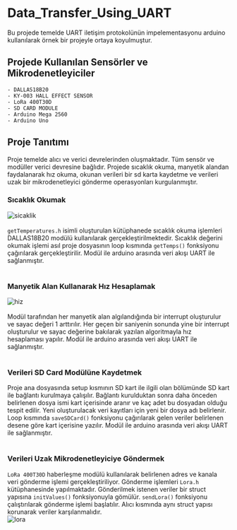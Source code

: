 # Data_Transfer_Using_UART
Bu projede temelde UART iletişim protokolünün impelementasyonu arduino kullanılarak örnek bir projeyle ortaya koyulmuştur.

## Projede Kullanılan Sensörler ve Mikrodenetleyiciler
```
- DALLAS18B20
- KY-003 HALL EFFECT SENSOR
- LoRa 400T30D
- SD CARD MODULE
- Arduino Mega 2560
- Arduino Uno
```

## Proje Tanıtımı
Proje temelde alıcı ve verici devrelerinden oluşmaktadır. Tüm sensör ve modüller verici devresine bağlıdır. Projede sıcaklık okuma, manyetik alandan faydalanarak hız okuma, okunan verileri bir sd karta kaydetme ve verileri uzak bir mikrodenetleyici gönderme operasyonları kurgulanmıştır.

### Sıcaklık Okumak
![sicaklik](https://github.com/0mustafa/Data_Transfer_Using_UART/assets/78226423/bbfcfec5-0db7-4fc0-bfbb-26b5d0fc4d0b)
<br/>
<br/>
`getTemperatures.h` isimli oluşturulan kütüphanede sıcaklık okuma işlemleri DALLAS18B20 modülü kullanılarak gerçekleştirilmektedir. Sıcaklık değerini okumak işlemi asıl proje dosyasının loop kısmında `getTemps()` fonksiyonu çağırılarak gerçekleştirilir. Modül ile arduino arasında veri akışı UART ile sağlanmıştır.
<br/>
<br/>

### Manyetik Alan Kullanarak Hız Hesaplamak
![hiz](https://github.com/0mustafa/Data_Transfer_Using_UART/assets/78226423/164e8748-e3ec-4018-831e-4dde74b4d6f1)
<br/>
<br/>
Modül tarafından her manyetik alan algılandığında bir interrupt oluşturulur ve sayac değeri 1 arttırılır. Her geçen bir saniyenin sonunda yine bir interrupt oluşturulur ve sayac değerine bakılarak yazılan algoritmayla hız hesaplaması yapılır. Modül ile arduino arasında veri akışı UART ile sağlanmıştır.
<br/>
<br/>

### Verileri SD Card Modülüne Kaydetmek
Proje ana dosyasında setup kısmının SD kart ile ilgili olan bölümünde SD kart ile bağlantı kurulmaya çalışılır. Bağlantı kurulduktan sonra daha önceden belirlenen dosya ismi kart içerisinde aranır ve kaç adet bu dosyadan olduğu tespit edilir. Yeni oluşturulacak veri kayıtları için yeni bir dosya adı belirlenir. Loop kısmında `saveSDCard()` fonksiyonu çağırılarak gelen veriler belirlenen desene göre kart içerisine yazılır. Modül ile arduino arasında veri akışı UART ile sağlanmıştır.
<br/>
<br/>

### Verileri Uzak Mikrodenetleyiciye Göndermek
`LoRa 400T30D` haberleşme modülü kullanılarak belirlenen adres ve kanala veri gönderme işlemi gerçekleştiriliyor. Gönderme işlemleri `Lora.h` kütüphanesinde yapılmaktadır. Gönderilmek istenen veriler bir struct yapısına `initValues()` fonksiyonuyla gömülür. `sendLora()` fonksiyonu çalıştırılarak gönderme işlemi başlatılır. Alıcı kısmında aynı struct yapısı korunarak veriler karşılanmalıdır.
<br/>
![lora](https://github.com/0mustafa/Data_Transfer_Using_UART/assets/78226423/b0325217-9b29-42ab-be40-7dcb1b72070b)

